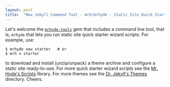 ```yaml
---
layout: post
title:  "New Jekyll Command Tool - mrh/mrhyde - Static Site Quick Starter Script Wizard"
---
```


Let's welcome the [`mrhyde-tools`](https://github.com/mrhydescripts/mrhyde) gem that includes 
a command line tool, that is, `mrhyde`
that lets you run static site quick starter wizard scripts. For example, use:

~~~
$ mrhyde new starter   # or
$ mrh n starter
~~~

to download and install (unzip/unpack) a theme archive and configure a static site ready-to-use. 
For more quick starter wizard scripts see the [Mr. Hyde's Scripts](https://github.com/mrhydescripts/scripts) library. 
For more themes see the [Dr. Jekyll's Themes](http://drjekyllthemes.github.io) directory. Cheers.

